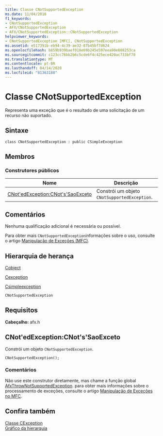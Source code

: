 ```yaml
---
title: Classe CNotSupportedException
ms.date: 11/04/2016
f1_keywords:
- CNotSupportedException
- AFX/CNotSupportedException
- AFX/CNotSupportedException::CNotSupportedException
helpviewer_keywords:
- CNotSupportedException [MFC], CNotSupportedException
ms.assetid: e517391b-eb94-4c39-ae32-87b45bf7d624
ms.openlocfilehash: b859b939baef018e69b245e597eea90e608253ca
ms.sourcegitcommit: c123cc76bb2b6c5cde6f4c425ece420ac733bf70
ms.translationtype: MT
ms.contentlocale: pt-BR
ms.lasthandoff: 04/14/2020
ms.locfileid: "81363188"
---
```

# <a name="cnotsupportedexception-class"></a>Classe CNotSupportedException

Representa uma exceção que é o resultado de uma solicitação de um recurso não suportado.

## <a name="syntax"></a>Sintaxe

```
class CNotSupportedException : public CSimpleException
```

## <a name="members"></a>Membros

### <a name="public-constructors"></a>Construtores públicos

|Nome|Descrição|
|----------|-----------------|
|[CNot'edException:CNot's'SaoExceto](#cnotsupportedexception)|Constrói um objeto `CNotSupportedException`.|

## <a name="remarks"></a>Comentários

Nenhuma qualificação adicional é necessária ou possível.

Para obter mais `CNotSupportedException`informações sobre o uso, consulte o artigo [Manipulação de Exceções (MFC)](../../mfc/exception-handling-in-mfc.md).

## <a name="inheritance-hierarchy"></a>Hierarquia de herança

[Cobject](../../mfc/reference/cobject-class.md)

[Cexception](../../mfc/reference/cexception-class.md)

[Csimpleexception](../../mfc/reference/csimpleexception-class.md)

`CNotSupportedException`

## <a name="requirements"></a>Requisitos

**Cabeçalho:** afx.h

## <a name="cnotsupportedexceptioncnotsupportedexception"></a><a name="cnotsupportedexception"></a>CNot'edException:CNot's'SaoExceto

Constrói um objeto `CNotSupportedException`.

```
CNotSupportedException();
```

### <a name="remarks"></a>Comentários

Não use este construtor diretamente, mas chame a função global [AfxThrowNotSupportedException](exception-processing.md#afxthrownotsupportedexception). para obter mais informações sobre o processamento de exceções, consulte o artigo [Manipulação de Exceções no MFC](../exception-handling-in-mfc.md).

## <a name="see-also"></a>Confira também

[Classe CException](cexception-class.md)<br/>
[Gráfico da hierarquia](../hierarchy-chart.md)
